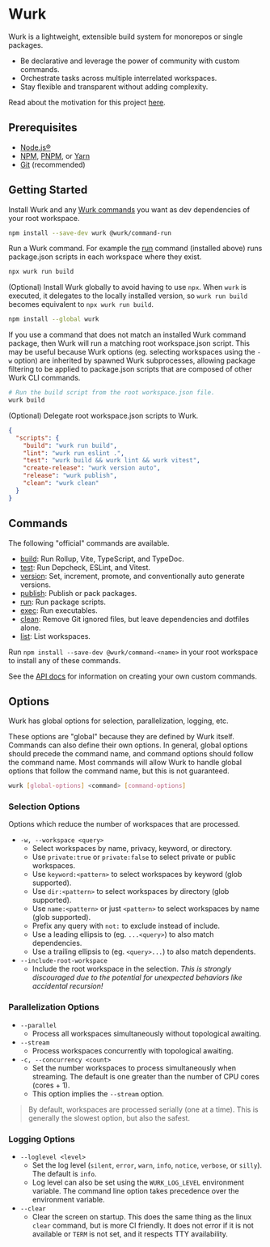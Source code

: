 # Wurk

Wurk is a lightweight, extensible build system for monorepos or single packages.

- Be declarative and leverage the power of community with custom commands.
- Orchestrate tasks across multiple interrelated workspaces.
- Stay flexible and transparent without adding complexity.

Read about the motivation for this project [here](./README-MOTIVATION.md).

## Prerequisites

- [Node.js®](https://nodejs.org/)
- [NPM](https://www.npmjs.com/), [PNPM](https://pnpm.io/), or [Yarn](https://yarnpkg.com/)
- [Git](https://git-scm.com/) (recommended)

## Getting Started

Install Wurk and any [Wurk commands](#commands) you want as dev dependencies of your root workspace.

```sh
npm install --save-dev wurk @wurk/command-run
```

Run a Wurk command. For example the [run](https://npmjs.com/package/@wurk/command-run) command (installed above) runs package.json scripts in each workspace where they exist.

```sh
npx wurk run build
```

(Optional) Install Wurk globally to avoid having to use `npx`. When `wurk` is executed, it delegates to the locally installed version, so `wurk run build` becomes equivalent to `npx wurk run build`.

```sh
npm install --global wurk
```

If you use a command that does not match an installed Wurk command package, then Wurk will run a matching root workspace.json script. This may be useful
because Wurk options (eg. selecting workspaces using the `-w` option) are inherited by spawned Wurk subprocesses, allowing package filtering to be
applied to package.json scripts that are composed of other Wurk CLI commands.

```sh
# Run the build script from the root workspace.json file.
wurk build
```

(Optional) Delegate root workspace.json scripts to Wurk.

```json
{
  "scripts": {
    "build": "wurk run build",
    "lint": "wurk run eslint .",
    "test": "wurk build && wurk lint && wurk vitest",
    "create-release": "wurk version auto",
    "release": "wurk publish",
    "clean": "wurk clean"
  }
}
```

## Commands

The following "official" commands are available.

- [build](https://www.npmjs.com/package/@wurk/command-build): Run Rollup, Vite, TypeScript, and TypeDoc.
- [test](https://www.npmjs.com/package/@wurk/command-test): Run Depcheck, ESLint, and Vitest.
- [version](https://www.npmjs.com/package/@wurk/command-version): Set, increment, promote, and conventionally auto generate versions.
- [publish](https://www.npmjs.com/package/@wurk/command-publish): Publish or pack packages.
- [run](https://www.npmjs.com/package/@wurk/command-run): Run package scripts.
- [exec](https://www.npmjs.com/package/@wurk/command-exec): Run executables.
- [clean](https://www.npmjs.com/package/@wurk/command-clean): Remove Git ignored files, but leave dependencies and dotfiles alone.
- [list](https://www.npmjs.com/package/@wurk/command-list): List workspaces.

Run `npm install --save-dev @wurk/command-<name>` in your root workspace to install any of these commands.

See the [API docs](./docs/api/README.md) for information on creating your own custom commands.

## Options

Wurk has global options for selection, parallelization, logging, etc.

These options are "global" because they are defined by Wurk itself. Commands can also define their own options. In general, global options should precede the command name, and command options should follow the command name. Most commands will allow Wurk to handle global options that follow the command name, but this is not guaranteed.

```sh
wurk [global-options] <command> [command-options]
```

### Selection Options

Options which reduce the number of workspaces that are processed.

- `-w, --workspace <query>`
  - Select workspaces by name, privacy, keyword, or directory.
  - Use `private:true` or `private:false` to select private or public workspaces.
  - Use `keyword:<pattern>` to select workspaces by keyword (glob supported).
  - Use `dir:<pattern>` to select workspaces by directory (glob supported).
  - Use `name:<pattern>` or just `<pattern>` to select workspaces by name (glob supported).
  - Prefix any query with `not:` to exclude instead of include.
  - Use a leading ellipsis to (eg. `...<query>`) to also match dependencies.
  - Use a trailing ellipsis to (eg. `<query>...`) to also match dependents.
- `--include-root-workspace`
  - Include the root workspace in the selection. _This is strongly discouraged due to the potential for unexpected behaviors like accidental recursion!_

### Parallelization Options

- `--parallel`
  - Process all workspaces simultaneously without topological awaiting.
- `--stream`
  - Process workspaces concurrently with topological awaiting.
- `-c, --concurrency <count>`
  - Set the number workspaces to process simultaneously when streaming. The default is one greater than the number of CPU cores (cores + 1).
  - This option implies the `--stream` option.

> By default, workspaces are processed serially (one at a time). This is generally the slowest option, but also the safest.

### Logging Options

- `--loglevel <level>`
  - Set the log level (`silent`, `error`, `warn`, `info`, `notice`, `verbose`, or `silly`). The default is `info`.
  - Log level can also be set using the `WURK_LOG_LEVEL` environment variable. The command line option takes precedence over the environment variable.
- `--clear`
  - Clear the screen on startup. This does the same thing as the linux `clear` command, but is more CI friendly. It does not error if it is not available or `TERM` is not set, and it respects TTY availability.
